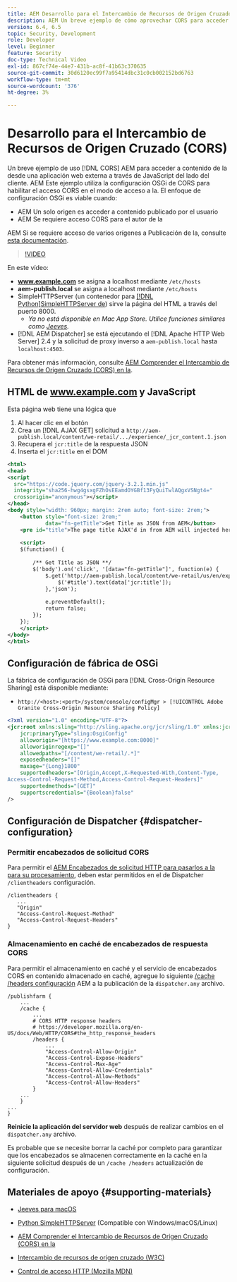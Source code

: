 ```yaml
---
title: AEM Desarrollo para el Intercambio de Recursos de Origen Cruzado (CORS) con la ayuda de la comunidad de
description: AEM Un breve ejemplo de cómo aprovechar CORS para acceder a contenido de la desde una aplicación web externa a través de JavaScript del lado del cliente.
version: 6.4, 6.5
topic: Security, Development
role: Developer
level: Beginner
feature: Security
doc-type: Technical Video
exl-id: 867cf74e-44e7-431b-ac8f-41b63c370635
source-git-commit: 30d6120ec99f7a95414dbc31c0cb002152bd6763
workflow-type: tm+mt
source-wordcount: '376'
ht-degree: 3%

---
```


# Desarrollo para el Intercambio de Recursos de Origen Cruzado (CORS)

Un breve ejemplo de uso [!DNL CORS] AEM para acceder a contenido de la desde una aplicación web externa a través de JavaScript del lado del cliente. AEM Este ejemplo utiliza la configuración OSGi de CORS para habilitar el acceso CORS en el modo de acceso a la. El enfoque de configuración OSGi es viable cuando:

* AEM Un solo origen es acceder a contenido publicado por el usuario
* AEM Se requiere acceso CORS para el autor de la

AEM Si se requiere acceso de varios orígenes a Publicación de la, consulte [esta documentación](https://experienceleague.adobe.com/docs/experience-manager-learn/getting-started-with-aem-headless/deployments/configurations/cors.html?lang=en#dispatcher-configuration).

>[!VIDEO](https://video.tv.adobe.com/v/18837?quality=12&learn=on)

En este vídeo:

* **www.example.com** se asigna a localhost mediante `/etc/hosts`
* **aem-publish.local** se asigna a localhost mediante `/etc/hosts`
* SimpleHTTPServer (un contenedor para [[!DNL Python]SimpleHTTPServer de](https://docs.python.org/2/library/simplehttpserver.html)) sirve la página del HTML a través del puerto 8000.
   * _Ya no está disponible en Mac App Store. Utilice funciones similares como [Jeeves](https://apps.apple.com/us/app/jeeves-local-http-server/id980824182?mt=12)._
* [!DNL AEM Dispatcher] se está ejecutando el [!DNL Apache HTTP Web Server] 2.4 y la solicitud de proxy inverso a `aem-publish.local` hasta `localhost:4503`.

Para obtener más información, consulte [AEM Comprender el Intercambio de Recursos de Origen Cruzado (CORS) en la](./understand-cross-origin-resource-sharing.md).

## HTML de www.example.com y JavaScript

Esta página web tiene una lógica que

1. Al hacer clic en el botón
1. Crea un [!DNL AJAX GET] solicitud a `http://aem-publish.local/content/we-retail/.../experience/_jcr_content.1.json`
1. Recupera el `jcr:title` de la respuesta JSON
1. Inserta el `jcr:title` en el DOM

```xml
<html>
<head>
<script
  src="https://code.jquery.com/jquery-3.2.1.min.js"
  integrity="sha256-hwg4gsxgFZhOsEEamdOYGBf13FyQuiTwlAQgxVSNgt4="
  crossorigin="anonymous"></script>   
</head>
<body style="width: 960px; margin: 2rem auto; font-size: 2rem;">
    <button style="font-size: 2rem;"
            data="fn-getTitle">Get Title as JSON from AEM</button>
    <pre id="title">The page title AJAX'd in from AEM will injected here</pre>
    
    <script>
    $(function() { 
        
        /** Get Title as JSON **/
        $('body').on('click', '[data="fn-getTitle"]', function(e) { 
            $.get('http://aem-publish.local/content/we-retail/us/en/experience/_jcr_content.1.json', function(data) {
                $('#title').text(data['jcr:title']);
            },'json');
            
            e.preventDefault();
            return false;
        });
    });
    </script>
</body>
</html>
```

## Configuración de fábrica de OSGi

La fábrica de configuración de OSGi para [!DNL Cross-Origin Resource Sharing] está disponible mediante:

* `http://<host>:<port>/system/console/configMgr > [!UICONTROL Adobe Granite Cross-Origin Resource Sharing Policy]`

```xml
<?xml version="1.0" encoding="UTF-8"?>
<jcr:root xmlns:sling="http://sling.apache.org/jcr/sling/1.0" xmlns:jcr="http://www.jcp.org/jcr/1.0"
    jcr:primaryType="sling:OsgiConfig"
    alloworigin="[https://www.example.com:8000]"
    alloworiginregexp="[]"
    allowedpaths="[/content/we-retail/.*]"
    exposedheaders="[]"
    maxage="{Long}1800"
    supportedheaders="[Origin,Accept,X-Requested-With,Content-Type,
Access-Control-Request-Method,Access-Control-Request-Headers]"
    supportedmethods="[GET]"
    supportscredentials="{Boolean}false"
/>
```

## Configuración de Dispatcher {#dispatcher-configuration}

### Permitir encabezados de solicitud CORS

Para permitir el [AEM Encabezados de solicitud HTTP para pasarlos a la para su procesamiento](https://experienceleague.adobe.com/docs/experience-manager-dispatcher/using/configuring/dispatcher-configuration.html?lang=en#specifying-the-http-headers-to-pass-through-clientheaders), deben estar permitidos en el de Dispatcher `/clientheaders` configuración.

```
/clientheaders {
   ...
   "Origin"
   "Access-Control-Request-Method"
   "Access-Control-Request-Headers"
}
```

### Almacenamiento en caché de encabezados de respuesta CORS

Para permitir el almacenamiento en caché y el servicio de encabezados CORS en contenido almacenado en caché, agregue lo siguiente [/cache /headers configuración](https://experienceleague.adobe.com/docs/experience-manager-dispatcher/using/configuring/dispatcher-configuration.html?lang=es#caching-http-response-headers) AEM a la publicación de la `dispatcher.any` archivo.

```
/publishfarm {
    ...
    /cache {
        ...
        # CORS HTTP response headers
        # https://developer.mozilla.org/en-US/docs/Web/HTTP/CORS#the_http_response_headers
        /headers {
            ...
            "Access-Control-Allow-Origin"
            "Access-Control-Expose-Headers"
            "Access-Control-Max-Age"
            "Access-Control-Allow-Credentials"
            "Access-Control-Allow-Methods"
            "Access-Control-Allow-Headers"
        }
    ...
    }
...
}
```

**Reinicie la aplicación del servidor web** después de realizar cambios en el `dispatcher.any` archivo.

Es probable que se necesite borrar la caché por completo para garantizar que los encabezados se almacenen correctamente en la caché en la siguiente solicitud después de un `/cache /headers` actualización de configuración.

## Materiales de apoyo {#supporting-materials}

* [Jeeves para macOS](https://apps.apple.com/us/app/jeeves-local-http-server/id980824182?mt=12)
* [Python SimpleHTTPServer](https://docs.python.o:qrg/2/library/simplehttpserver.html) (Compatible con Windows/macOS/Linux)

* [AEM Comprender el Intercambio de Recursos de Origen Cruzado (CORS) en la](./understand-cross-origin-resource-sharing.md)
* [Intercambio de recursos de origen cruzado (W3C)](https://www.w3.org/TR/cors/)
* [Control de acceso HTTP (Mozilla MDN)](https://developer.mozilla.org/en-US/docs/Web/HTTP/Access_control_CORS)
